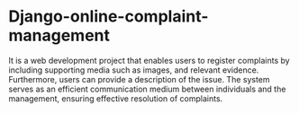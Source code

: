 # Django-online-complaint-management
It is a web development project that enables users to register complaints by including supporting media such as images, and relevant evidence. Furthermore, users can provide a description of the issue. The system serves as an efficient communication medium between individuals and the management, ensuring effective resolution of complaints.
